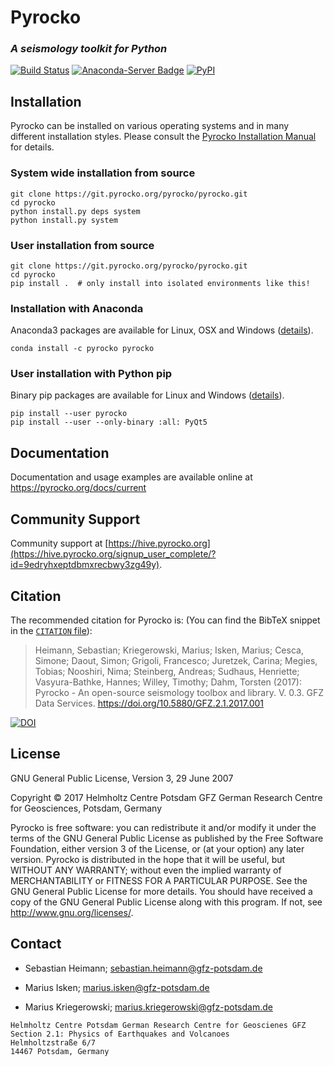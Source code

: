 # Pyrocko
### _A seismology toolkit for Python_

[![Build Status](https://drone.pyrocko.org/api/badges/pyrocko/pyrocko/status.svg?ref=refs/heads/master)](https://drone.pyrocko.org/pyrocko/pyrocko)
[![Anaconda-Server Badge](https://anaconda.org/pyrocko/pyrocko/badges/version.svg)](https://conda.anaconda.org/pyrocko)
[![PyPI](https://img.shields.io/pypi/v/pyrocko.svg)](https://pypi.python.org/pypi/pyrocko/)


## Installation

Pyrocko can be installed on various operating systems and in many different
installation styles. Please consult the [Pyrocko Installation Manual](https://pyrocko.org/docs/current/install/) for details.

### System wide installation from source

```
git clone https://git.pyrocko.org/pyrocko/pyrocko.git
cd pyrocko
python install.py deps system
python install.py system
```

### User installation from source

```
git clone https://git.pyrocko.org/pyrocko/pyrocko.git
cd pyrocko
pip install .  # only install into isolated environments like this!
```

### Installation with Anaconda

Anaconda3 packages are available for Linux, OSX and Windows ([details](https://pyrocko.org/docs/current/install/packages/anaconda.html)).

```
conda install -c pyrocko pyrocko
```

### User installation with Python pip

Binary pip packages are available for Linux and Windows ([details](https://pyrocko.org/docs/current/install/packages/pip.html)).

```
pip install --user pyrocko
pip install --user --only-binary :all: PyQt5
```

## Documentation

Documentation and usage examples are available online at https://pyrocko.org/docs/current

## Community Support

Community support at [https://hive.pyrocko.org](https://hive.pyrocko.org/signup_user_complete/?id=9edryhxeptdbmxrecbwy3zg49y).

## Citation
The recommended citation for Pyrocko is: (You can find the BibTeX snippet in the
[`CITATION` file](CITATION.bib)):

> Heimann, Sebastian; Kriegerowski, Marius; Isken, Marius; Cesca, Simone; Daout, Simon; Grigoli, Francesco; Juretzek, Carina; Megies, Tobias; Nooshiri, Nima; Steinberg, Andreas; Sudhaus, Henriette; Vasyura-Bathke, Hannes; Willey, Timothy; Dahm, Torsten (2017): Pyrocko - An open-source seismology toolbox and library. V. 0.3. GFZ Data Services. https://doi.org/10.5880/GFZ.2.1.2017.001

[![DOI](https://img.shields.io/badge/DOI-10.5880%2FGFZ.2.1.2017.001-blue.svg)](https://doi.org/10.5880/GFZ.2.1.2017.001)

## License
GNU General Public License, Version 3, 29 June 2007

Copyright © 2017 Helmholtz Centre Potsdam GFZ German Research Centre for Geosciences, Potsdam, Germany

Pyrocko is free software: you can redistribute it and/or modify it under the terms of the GNU General Public License as published by the Free Software Foundation, either version 3 of the License, or (at your option) any later version.
Pyrocko is distributed in the hope that it will be useful, but WITHOUT ANY WARRANTY; without even the implied warranty of MERCHANTABILITY or FITNESS FOR A PARTICULAR PURPOSE.  See the GNU General Public License for more details.
You should have received a copy of the GNU General Public License along with this program. If not, see <http://www.gnu.org/licenses/>.

## Contact
* Sebastian Heimann;
  sebastian.heimann@gfz-potsdam.de

* Marius Isken;
  marius.isken@gfz-potsdam.de

* Marius Kriegerowski;
  marius.kriegerowski@gfz-potsdam.de

```
Helmholtz Centre Potsdam German Research Centre for Geoscienes GFZ
Section 2.1: Physics of Earthquakes and Volcanoes
Helmholtzstraße 6/7
14467 Potsdam, Germany
```
